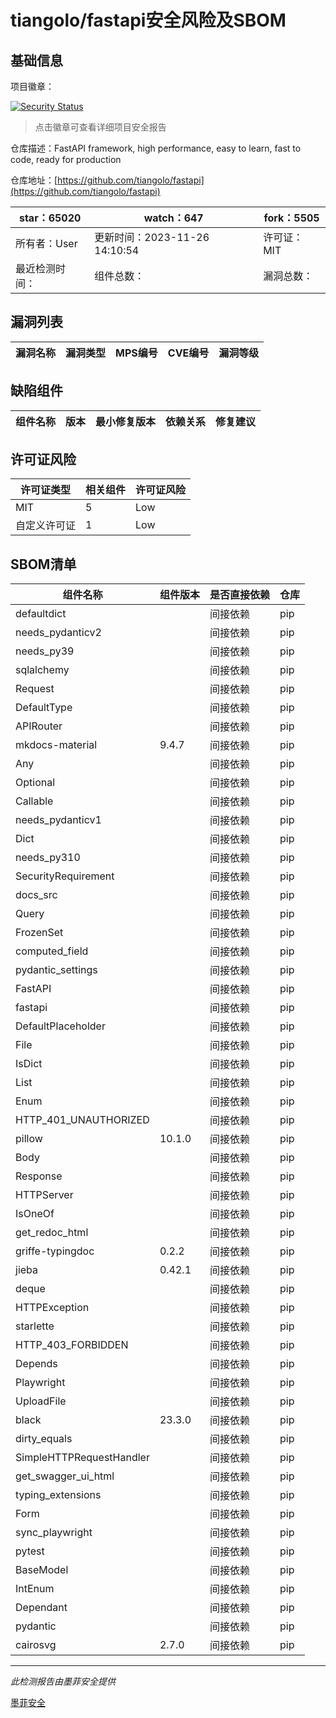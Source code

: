 # tiangolo/fastapi安全风险及SBOM

## 基础信息

项目徽章：

[![Security Status](https://www.murphysec.com/platform3/v31/badge/1728845268667293696.svg)](https://www.murphysec.com/console/report/1724498421639241728/1728845268667293696)

> 点击徽章可查看详细项目安全报告

仓库描述：FastAPI framework, high performance, easy to learn, fast to code, ready for production

仓库地址：[https://github.com/tiangolo/fastapi](https://github.com/tiangolo/fastapi)

| star：65020 | watch：647 | fork：5505 |
| ----------- | -------------- | ------------ |
| 所有者：User | 更新时间：2023-11-26 14:10:54 | 许可证：MIT |
| 最近检测时间： | 组件总数： | 漏洞总数： |




## 漏洞列表

| 漏洞名称 | 漏洞类型 | MPS编号 | CVE编号 | 漏洞等级 |
| ------- | ------ | ------- | ------ | ----- |





## 缺陷组件

| 组件名称 | 版本 | 最小修复版本 | 依赖关系 | 修复建议 |
| -------- | ---- | ------------ | -------- | -------- |





## 许可证风险

| 许可证类型 | 相关组件 | 许可证风险 |
| ---------- | -------- | ---------- |
|MIT|5|Low|
|自定义许可证|1|Low|




## SBOM清单

| 组件名称 | 组件版本 | 是否直接依赖 | 仓库 |
| -------- | -------- | ------------ | ---- |
|defaultdict||间接依赖|pip|
|needs_pydanticv2||间接依赖|pip|
|needs_py39||间接依赖|pip|
|sqlalchemy||间接依赖|pip|
|Request||间接依赖|pip|
|DefaultType||间接依赖|pip|
|APIRouter||间接依赖|pip|
|mkdocs-material|9.4.7|间接依赖|pip|
|Any||间接依赖|pip|
|Optional||间接依赖|pip|
|Callable||间接依赖|pip|
|needs_pydanticv1||间接依赖|pip|
|Dict||间接依赖|pip|
|needs_py310||间接依赖|pip|
|SecurityRequirement||间接依赖|pip|
|docs_src||间接依赖|pip|
|Query||间接依赖|pip|
|FrozenSet||间接依赖|pip|
|computed_field||间接依赖|pip|
|pydantic_settings||间接依赖|pip|
|FastAPI||间接依赖|pip|
|fastapi||间接依赖|pip|
|DefaultPlaceholder||间接依赖|pip|
|File||间接依赖|pip|
|IsDict||间接依赖|pip|
|List||间接依赖|pip|
|Enum||间接依赖|pip|
|HTTP_401_UNAUTHORIZED||间接依赖|pip|
|pillow|10.1.0|间接依赖|pip|
|Body||间接依赖|pip|
|Response||间接依赖|pip|
|HTTPServer||间接依赖|pip|
|IsOneOf||间接依赖|pip|
|get_redoc_html||间接依赖|pip|
|griffe-typingdoc|0.2.2|间接依赖|pip|
|jieba|0.42.1|间接依赖|pip|
|deque||间接依赖|pip|
|HTTPException||间接依赖|pip|
|starlette||间接依赖|pip|
|HTTP_403_FORBIDDEN||间接依赖|pip|
|Depends||间接依赖|pip|
|Playwright||间接依赖|pip|
|UploadFile||间接依赖|pip|
|black|23.3.0|间接依赖|pip|
|dirty_equals||间接依赖|pip|
|SimpleHTTPRequestHandler||间接依赖|pip|
|get_swagger_ui_html||间接依赖|pip|
|typing_extensions||间接依赖|pip|
|Form||间接依赖|pip|
|sync_playwright||间接依赖|pip|
|pytest||间接依赖|pip|
|BaseModel||间接依赖|pip|
|IntEnum||间接依赖|pip|
|Dependant||间接依赖|pip|
|pydantic||间接依赖|pip|
|cairosvg|2.7.0|间接依赖|pip|


------

*此检测报告由墨菲安全提供*

[墨菲安全](www.murphysec.com)